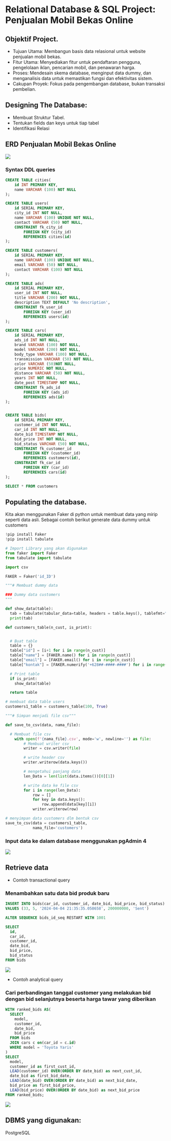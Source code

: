 # Relational Database & SQL Project: Penjualan Mobil Bekas Online

## Objektif Project.
- Tujuan Utama: Membangun basis data relasional untuk website penjualan mobil bekas.
- Fitur Utama: Menyediakan fitur untuk pendaftaran pengguna, pengelolaan iklan, pencarian mobil, dan penawaran harga.
- Proses: Mendesain skema database, menginput data dummy, dan menganalisis data untuk memastikan fungsi dan efektivitas sistem.
- Cakupan Proyek: Fokus pada pengembangan database, bukan transaksi pembelian.

## Designing The Database:
-  Membuat  Struktur Tabel.
-  Tentukan fields dan keys untuk tiap tabel
-  Identifikasi Relasi

## ERD Penjualan Mobil Bekas Online
![](images/erd_cars_project.png)

### Syntax DDL queries
```sql
CREATE TABLE cities(
	id INT PRIMARY KEY,
	name VARCHAR (100) NOT NULL
);

CREATE TABLE users(
	id SERIAL PRIMARY KEY,
	city_id INT NOT NULL,
	name VARCHAR (100) UNIQUE NOT NULL,
	contact VARCHAR (50) NOT NULL,
	CONSTRAINT fk_city_id
		FOREIGN KEY (city_id)
		REFERENCES cities(id)
);

CREATE TABLE customers(
	id SERIAL PRIMARY KEY,
	name VARCHAR (100) UNIQUE NOT NULL,
	email VARCHAR (50) NOT NULL,
	contact VARCHAR (100) NOT NULL
);

CREATE TABLE ads(
	id SERIAL PRIMARY KEY,
	user_id INT NOT NULL,
	title VARCHAR (200) NOT NULL,
	description TEXT DEFAULT 'No description',
	CONSTRAINT fk_user_id
		FOREIGN KEY (user_id)
		REFERENCES users(id)
);

CREATE TABLE cars(
	id SERIAL PRIMARY KEY,
	ads_id INT NOT NULL,
	brand VARCHAR (100) NOT NULL,
	model VARCHAR (200) NOT NULL,
	body_type VARCHAR (100) NOT NULL,
	transmission VARCHAR (50) NOT NULL,
	color VARCHAR (50)NOT NULL,
	price NUMERIC NOT NULL,
	distance VARCHAR (50) NOT NULL,
	years INT NOT NULL,
	date_post TIMESTAMP NOT NULL,
	CONSTRAINT fk_ads_id
		FOREIGN KEY (ads_id)
		REFERENCES ads(id)
);


CREATE TABLE bids(
	id SERIAL PRIMARY KEY, 
	customer_id INT NOT NULL,
	car_id INT NOT NULL,
	date_bid TIMESTAMP NOT NULL,
	bid_price INT NOT NULL,
	bid_status VARCHAR (50) NOT NULL,
	CONSTRAINT fk_customer_id
		FOREIGN KEY (customer_id)
		REFERENCES customers(id),
	CONSTRAINT fk_car_id
		FOREIGN KEY (car_id)
		REFERENCES cars(id)
);

SELECT * FROM customers
```

## Populating the database.
Kita akan menggunakan Faker di python untuk membuat data yang mirip seperti data asli. Sebagai contoh berikut generate data dummy untuk customers
```python
!pip install Faker
!pip install tabulate

# Import Library yang akan digunakan
from faker import Faker
from tabulate import tabulate

import csv

FAKER = Faker('id_ID')

"""# Membuat dummy data

### Dummy data customers
"""

def show_data(table):
  tab = tabulate(tabular_data=table, headers = table.keys(), tablefmt="psql", numalign = "center")
  print(tab)

def customers_table(n_cust, is_print):


  # Buat table
  table = {}
  table["id"] = [i+1 for i in range(n_cust)]
  table["name"] = [FAKER.name() for i in range(n_cust)]
  table["email"] = [FAKER.email() for i in range(n_cust)]
  table["kontak"] = [FAKER.numerify('+628##-####-####') for i in range(n_cust)]

  # Print table
  if is_print:
    show_data(table)

  return table

# membuat data table users
customers1_table = customers_table(100, True)
```

```python
"""# Simpan menjadi file csv"""

def save_to_csv(data, nama_file):

  # Membuat file csv
    with open(f'{nama_file}.csv', mode='w', newline='') as file:
        # Membuat writer csv
        writer = csv.writer(file)

        # write header csv
        writer.writerow(data.keys())

        # mengetahui panjang data
        len_Data = len(list(data.items())[0][1])

        # write data ke file csv
        for i in range(len_Data):
            row = []
            for key in data.keys():
                row.append(data[key][i])
            writer.writerow(row)

# menyimpan data customers dlm bentuk csv
save_to_csv(data = customers1_table,
            nama_file='customers')
```
### Input data ke dalam database menggunakan pgAdmin 4 
![](images/import_dummy.png)


## Retrieve data
- Contoh transactional query
### Menambahkan satu data bid produk baru
```sql
INSERT INTO bids(car_id, customer_id, date_bid, bid_price, bid_status)
VALUES (33, 5, '2024-04-04 21:35:35.058658', 200000000, 'Sent')
``` 
```sql
ALTER SEQUENCE bids_id_seq RESTART WITH 1001
``` 	
```sql
SELECT 
  id,
  car_id,
  customer_id,
  date_bid,
  bid_price,
  bid_status
FROM bids
```
![](images/result_tambah_data_bid.png)


- Contoh analytical query
### Cari perbandingan tanggal customer yang melakukan bid dengan bid selanjutnya beserta harga tawar yang diberikan
```sql
WITH ranked_bids AS(
  SELECT
    model,
    customer_id,
    date_bid,
    bid_price
  FROM bids
  JOIN cars c on(car_id = c.id)
  WHERE model = 'Toyota Yaris'
)
SELECT 
  model,
  customer_id as first_cust_id,
  LEAD(customer_id) OVER(ORDER BY date_bid) as next_cust_id,
  date_bid as first_bid_date,
  LEAD(date_bid) OVER(ORDER BY date_bid) as next_bid_date,
  bid_price as first_bid_price,
  LEAD(bid_price) OVER(ORDER BY date_bid) as next_bid_price
FROM ranked_bids;
```
![](images/result_perbandingan_tgl_cust.png)

## DBMS yang digunakan:
PostgreSQL
